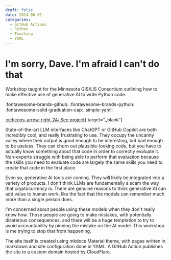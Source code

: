```yaml
---
draft: false 
date: 2024-06-01
categories:
  - GitHub Actions
  - Python
  - Teaching
  - YAML
---
```


# I'm sorry, Dave. I'm afraid I can't do that

Workshop taught for the Minnesota GIS/LIS Consortium outlining how to make effective use of generative AI to write Python code.

:fontawesome-brands-github: 
:fontawesome-brands-python:
:fontawesome-solid-graduation-cap:
:simple-yaml:

[:octicons-arrow-right-24: See project](https://projects.travisormsby.com/python-ai-assistants){:target="_blank"}

<!-- more -->

State-of-the-art LLM interfaces like ChatGPT or GitHub Copilot are both incredibly cool, and really frustrating to use. They occupy the uncanny valley where their output is good enough to be interesting, but bad enough to be useless. They can churn out plausible-looking code, but you have to actually know something about that code in order to correctly evaluate it. Non-experts struggle with being able to perform that evaluation because the skills you need to evaluate code are largely the same skills you need to create that code in the first place. 

Even so, generative AI tools are coming. They will likely be integrated into a variety of products. I don't think LLMs are fundamentally a scam the way that cryptocurrency is. There are genuine reasons to think generative AI can add value to human work, like the fact that the models can remember much more than a single person does. 

I'm concerned about people using these models when they don't really know how. Those people are going to make mistakes, with potentially disaterous consequences, and there will be a huge temptation to try to avoid accountability by pinning the mistake on the AI model. This workshop is me trying to stop that from happening.

The site itself is created using mkdocs Material theme, with pages written in markdown and site configuration done in YAML. A GitHub Action publishes the site to a custom domain hosted by CloudFlare.